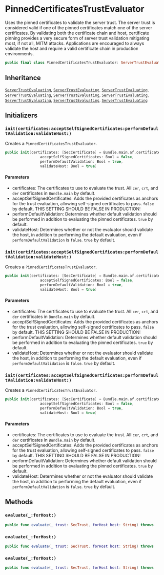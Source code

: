 # PinnedCertificatesTrustEvaluator

Uses the pinned certificates to validate the server trust. The server trust is considered valid if one of the pinned
certificates match one of the server certificates. By validating both the certificate chain and host, certificate
pinning provides a very secure form of server trust validation mitigating most, if not all, MITM attacks.
Applications are encouraged to always validate the host and require a valid certificate chain in production
environments.

``` swift
public final class PinnedCertificatesTrustEvaluator: ServerTrustEvaluating 
```

## Inheritance

[`ServerTrustEvaluating`](/ServerTrustEvaluating), [`ServerTrustEvaluating`](/ServerTrustEvaluating), [`ServerTrustEvaluating`](/ServerTrustEvaluating), [`ServerTrustEvaluating`](/ServerTrustEvaluating), [`ServerTrustEvaluating`](/ServerTrustEvaluating), [`ServerTrustEvaluating`](/ServerTrustEvaluating), [`ServerTrustEvaluating`](/ServerTrustEvaluating), [`ServerTrustEvaluating`](/ServerTrustEvaluating), [`ServerTrustEvaluating`](/ServerTrustEvaluating)

## Initializers

### `init(certificates:acceptSelfSignedCertificates:performDefaultValidation:validateHost:)`

Creates a `PinnedCertificatesTrustEvaluator`.

``` swift
public init(certificates: [SecCertificate] = Bundle.main.af.certificates,
                acceptSelfSignedCertificates: Bool = false,
                performDefaultValidation: Bool = true,
                validateHost: Bool = true) 
```

#### Parameters

  - certificates: The certificates to use to evaluate the trust. All `cer`, `crt`, and `der` certificates in `Bundle.main` by default.
  - acceptSelfSignedCertificates: Adds the provided certificates as anchors for the trust evaluation, allowing self-signed certificates to pass. `false` by default. THIS SETTING SHOULD BE FALSE IN PRODUCTION\!
  - performDefaultValidation: Determines whether default validation should be performed in addition to evaluating the pinned certificates. `true` by default.
  - validateHost: Determines whether or not the evaluator should validate the host, in addition to performing the default evaluation, even if `performDefaultValidation` is `false`. `true` by default.

### `init(certificates:acceptSelfSignedCertificates:performDefaultValidation:validateHost:)`

Creates a `PinnedCertificatesTrustEvaluator`.

``` swift
public init(certificates: [SecCertificate] = Bundle.main.af.certificates,
                acceptSelfSignedCertificates: Bool = false,
                performDefaultValidation: Bool = true,
                validateHost: Bool = true) 
```

#### Parameters

  - certificates: The certificates to use to evaluate the trust. All `cer`, `crt`, and `der` certificates in `Bundle.main` by default.
  - acceptSelfSignedCertificates: Adds the provided certificates as anchors for the trust evaluation, allowing self-signed certificates to pass. `false` by default. THIS SETTING SHOULD BE FALSE IN PRODUCTION\!
  - performDefaultValidation: Determines whether default validation should be performed in addition to evaluating the pinned certificates. `true` by default.
  - validateHost: Determines whether or not the evaluator should validate the host, in addition to performing the default evaluation, even if `performDefaultValidation` is `false`. `true` by default.

### `init(certificates:acceptSelfSignedCertificates:performDefaultValidation:validateHost:)`

Creates a `PinnedCertificatesTrustEvaluator`.

``` swift
public init(certificates: [SecCertificate] = Bundle.main.af.certificates,
                acceptSelfSignedCertificates: Bool = false,
                performDefaultValidation: Bool = true,
                validateHost: Bool = true) 
```

#### Parameters

  - certificates: The certificates to use to evaluate the trust. All `cer`, `crt`, and `der` certificates in `Bundle.main` by default.
  - acceptSelfSignedCertificates: Adds the provided certificates as anchors for the trust evaluation, allowing self-signed certificates to pass. `false` by default. THIS SETTING SHOULD BE FALSE IN PRODUCTION\!
  - performDefaultValidation: Determines whether default validation should be performed in addition to evaluating the pinned certificates. `true` by default.
  - validateHost: Determines whether or not the evaluator should validate the host, in addition to performing the default evaluation, even if `performDefaultValidation` is `false`. `true` by default.

## Methods

### `evaluate(_:forHost:)`

``` swift
public func evaluate(_ trust: SecTrust, forHost host: String) throws 
```

### `evaluate(_:forHost:)`

``` swift
public func evaluate(_ trust: SecTrust, forHost host: String) throws 
```

### `evaluate(_:forHost:)`

``` swift
public func evaluate(_ trust: SecTrust, forHost host: String) throws 
```
